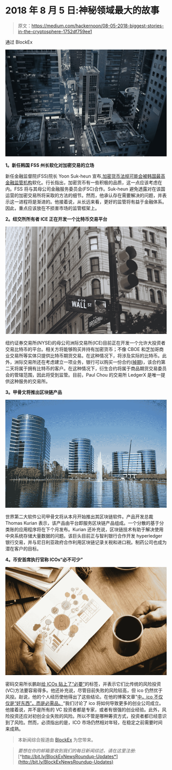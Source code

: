 # 2018 年 8 月 5 日:神秘领域最大的故事

> 原文：<https://medium.com/hackernoon/08-05-2018-biggest-stories-in-the-cryptosphere-1752df759ee1>

通过 BlockEx

![](img/bf48ac3bf4623c6742d4e0b31277bc8c.png)

**1。新任韩国 FSS 州长软化对加密交易的立场**

新任金融监督院(FSS)院长 Yoon Suk-heun 宣布,[加密货币法规可能会被韩国最高金融监管机构](http://www.koreatimes.co.kr/www/biz/2018/05/367_248526.html)软化。行长指出，加密货币有一些积极的品质，这一点应该考虑在内。FSS 将与其母公司金融服务委员会(FSC)合作。Suk-heun 避免透露对在该国运营的加密交易所将采取的方法的细节。然而，他承认存在需要解决的问题，并表示这一进程将是渐进的。他接着说，从长远来看，更好的监管将有益于金融体系。因此，重点应该放在不损害市场的监管框架上。

**2。纽交所所有者 ICE 正在开发一个比特币交易平台**

![](img/dfae45ed9a926d218bdc7ec75e431024.png)

纽约证券交易所(NYSE)的母公司洲际交易所(ICE)目前正在开发一个允许大投资者交易比特币的平台。相关方将能够购买并持有加密货币；不像 CBOE 和芝加哥商业交易所等实体只提供比特币期货交易。在这种情况下，将涉及实际的比特币。此外，洲际交易所还在考虑建立一项业务，银行可以购买一份合约([掉期](https://www.investopedia.com/terms/s/swap.asp))，该合约第二天将属于拥有比特币的客户。在这种情况下，衍生合约将属于商品期货交易委员会的管辖范围，因此将受到监管。目前，Paul Chou 的交易所 LedgerX 是唯一提供这种服务的交易所。

**3。甲骨文将推出区块链产品**

![](img/430d3223af1fbf6fb10dcef67fe13acf.png)

世界第二大软件公司甲骨文将从本月开始推出其区块链软件。产品开发总裁 Thomas Kurian 表示，该产品由平台即服务区块链产品组成。一个分散的基于分类账的应用程序将在下个月发布。Kurian 还补充说，区块链技术有助于解决使用中央系统存储大量数据的问题。该巨头目前正与智利银行合作开发 hyperledger 银行交易，并与尼日利亚政府合作利用区块链记录关税和进口税。制药公司也成为潜在客户的目标。

**4。币安首席执行官称 ICOs“必不可少”**

![](img/12b421ac80fb07b9539e2df9b18113e6.png)

密码交易所长鹏赵[给 ICOs 贴上了“必要”](https://cointelegraph.com/news/binance-ceo-calls-icos-necessary-and-100-times-easier-than-traditional-venture-capital)的标签，并表示它们比传统的风险投资(VC)方法要容易得多。他还补充说，尽管目前失败的风险较高，但 ico 仍然优于风投。赵说，他的个人经历使他得出了这些结论。在他的博客文章"[中，ico 不仅仅是“好东西”，而是必需品。](/binanceexchange/icos-not-just-good-to-have-but-necessary-543916b7e76)“我们讨论了 ico 将如何导致更多的创业公司成立。他接着说，并不是所有的 VC 投资者都是专家，或者有很强的创业经验。此外，风险投资还应对初创企业失败的风险。所以不管是哪种筹资方式，投资者都已经意识到了风险。然而，必须指出的是，ICO 市场仍然相对年轻，在稳定之前需要时间来成熟。

> 本新闻综合报道由 [BlockEx](http://bit.ly/BlockEx_) 为您带来。

> *要想在你的邮箱里收到我们的每日新闻综述，请在这里注册:*[*http://bit.ly/BlockExNewsRoundup-Updates*](http://bit.ly/BlockExNewsRoundup-Updates)